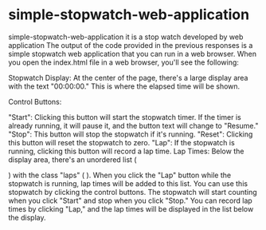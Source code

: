 # simple-stopwatch-web-application
simple-stopwatch-web-application
it is a stop watch developed by web application The output of the code provided in the previous responses is a simple stopwatch web application that you can run in a web browser. When you open the index.html file in a web browser, you'll see the following:

Stopwatch Display: At the center of the page, there's a large display area with the text "00:00:00." This is where the elapsed time will be shown.

Control Buttons:

"Start": Clicking this button will start the stopwatch timer. If the timer is already running, it will pause it, and the button text will change to "Resume." "Stop": This button will stop the stopwatch if it's running. "Reset": Clicking this button will reset the stopwatch to zero. "Lap": If the stopwatch is running, clicking this button will record a lap time. Lap Times: Below the display area, there's an unordered list (

) with the class "laps" (
). When you click the "Lap" button while the stopwatch is running, lap times will be added to this list.
You can use this stopwatch by clicking the control buttons. The stopwatch will start counting when you click "Start" and stop when you click "Stop." You can record lap times by clicking "Lap," and the lap times will be displayed in the list below the display.
